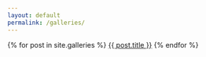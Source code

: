 ```yaml
---
layout: default
permalink: /galleries/
---
```


{% for post in site.galleries %}
<a href="{{ post.url | remove:'/index.html'}}" class="button">{{ post.title }}</a>
{% endfor %}